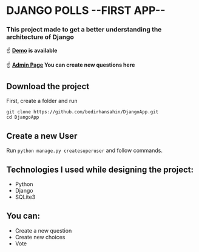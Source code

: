 # DJANGO POLLS --FIRST APP--

### This project made to get a better understanding the architecture of Django

:point_up: **[Demo](https://django-polls-app1.herokuapp.com/) is available**

:point_up: **[Admin Page](https://django-polls-app1.herokuapp.com/admin) You can create new questions here**

## Download the project

First, create a folder and run
```
git clone https://github.com/bedirhansahin/DjangoApp.git
cd DjangoApp
```

## Create a new User

Run ```python manage.py createsuperuser``` and follow commands.


## Technologies I used while designing the project:


- Python
- Django
- SQLite3


## You can:


- Create a new question
- Create new choices
- Vote
